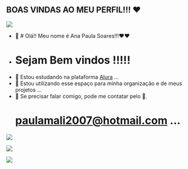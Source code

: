 ## BOAS VINDAS AO MEU PERFIL!!! ❤️

![](https://media.tenor.com/M0Sy7NiaaX4AAAAC/red-heart-heart.gif)


- 👋 # Olá!! Meu nome é Ana Paula Soares!!!❤️❤️
-  # Sejam Bem vindos !!!!!
- 👀 Estou estudando na plataforma [Alura](https://www.alura.com.br)  ...
- 🌱 Estou utilizando esse espaço para minha organização e de meus projetos ...
- 💞️ Se precisar falar comigo, pode me contatar pelo 📧.
  # paulamali2007@hotmail.com ...

![](https://media.tenor.com/s1oAPkm0SCkAAAAC/power-rangers-yellow-power-ranger.gif)


![](https://media.tenor.com/wciT7jbJwNEAAAAi/anime-gaming.gif) 

![](https://media.tenor.com/wciT7jbJwNEAAAAi/anime-gaming.gif)

